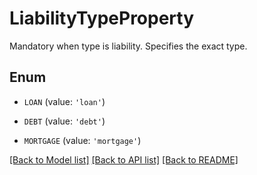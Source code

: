 # LiabilityTypeProperty

Mandatory when type is liability. Specifies the exact type.

## Enum

* `LOAN` (value: `'loan'`)

* `DEBT` (value: `'debt'`)

* `MORTGAGE` (value: `'mortgage'`)

[[Back to Model list]](../README.md#documentation-for-models) [[Back to API list]](../README.md#documentation-for-api-endpoints) [[Back to README]](../README.md)


